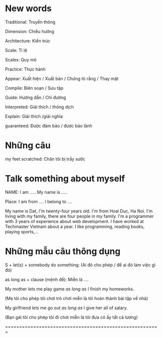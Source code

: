 # New words

Traditional: Truyền thông

Dimension: Chiều hướng

Architecture: Kiến trúc

Scale: Tỉ lệ

Scales: Quy mô

Practice: Thực hành

Appear: Xuất hiện / Xuất bản / Chứng tỏ rằng / Thay mặt

Compile: Biên soạn / Sưu tập

Guide: Hướng dẫn / Chỉ đường

Interpreted: Giải thích / thông dịch

Explain: Giải thích /giải nghĩa

guaranteed: Được đảm bảo / được bảo lãnh

# Những câu

my feet scratched: Chân tôi bị trầy sước

# Talk something about myself

NAME: I am ..... My name is .....

Place: I am from ....  I belong to ....



My name is Dat, I'm twenty-four years old. 
I'm from Hoai Duc, Ha Noi.
I'm living with my family, there are four people in my family. 
I'm a programmer with 3 years of experience about web development. 
I have worked at Techmaster Vietnam about a year.
I like programming, reading books, playing sports,...


# Những mẫu câu thông dụng

S + let(s) + somebody do something: (Ai đó cho phép / để ai đó làm việc gì đó)

as long as + clause (mệnh đề): Miễn là ....

My mother _lets_ me play game _as long as_ I finish my homeworks.

(Mẹ tôi cho phép tôi chơi trò chơi miễn là tôi hoàn thành bài tập về nhà)

My girlfriend _lets_ me go out _as long as_ I give her all of salary.

(Bạn gái tôi cho phép tôi đi chơi miễn là tôi đưa cô ấy tất cả lương)

=======================================================